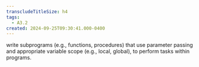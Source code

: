 ```yaml
---
transcludeTitleSize: h4
tags:
  - A3.2
created: 2024-09-25T09:30:41.000-0400
---
```

write subprograms (e.g., functions, procedures) that use parameter passing and appropriate variable scope (e.g., local, global), to perform tasks within programs.